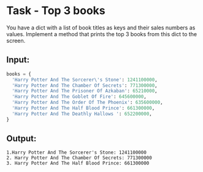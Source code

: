 # Task - Top 3 books

You have a dict with a list of book titles as keys and their sales numbers as values. Implement a method that prints the top 3 books from this dict to the screen.

## Input:

```python
books = {
  'Harry Potter And The Sorcerer\'s Stone': 1241100000,
  'Harry Potter And The Chamber Of Secrets': 771300000,
  'Harry Potter And The Prisoner Of Azkaban': 65210000,
  'Harry Potter And The Goblet Of Fire': 645600000,
  'Harry Potter And The Order Of The Phoenix': 635600000,
  'Harry Potter And The Half Blood Prince': 661300000,
  'Harry Potter And The Deathly Hallows ': 652200000,
}
```

## Output:

```
1.Harry Potter And The Sorcerer's Stone: 1241100000
2. Harry Potter And The Chamber Of Secrets: 771300000
3. Harry Potter And The Half Blood Prince: 661300000
```
